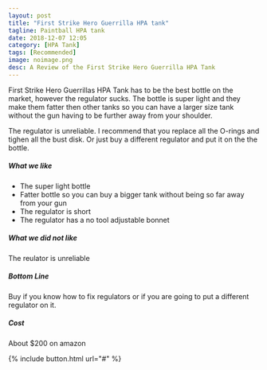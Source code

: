 ```yaml
---
layout: post
title: "First Strike Hero Guerrilla HPA tank"
tagline: Paintball HPA tank
date: 2018-12-07 12:05
category: [HPA Tank]
tags: [Recommended]
image: noimage.png
desc: A Review of the First Strike Hero Guerrilla HPA Tank
---
```

First Strike Hero Guerrillas HPA Tank has to be the best bottle on the market, however the regulator sucks. The bottle is super light and they make them fatter then other tanks so you can have a larger size tank without the gun having to be further away from your shoulder.

The regulator is unreliable. I recommend that you replace all the O-rings and tighen all the bust disk. Or just buy a different regulator and put it on the the bottle.

##### What we like

* The super light bottle
* Fatter bottle so you can buy a bigger tank without being so far away from your gun
* The regulator is short
* The regulator has a no tool adjustable bonnet
 
##### What we did not like

The reulator is unreliable

##### Bottom Line

Buy if you know how to fix regulators or if you are going to put a different regulator on it.

##### Cost

About $200 on amazon

{% include button.html url="#" %}